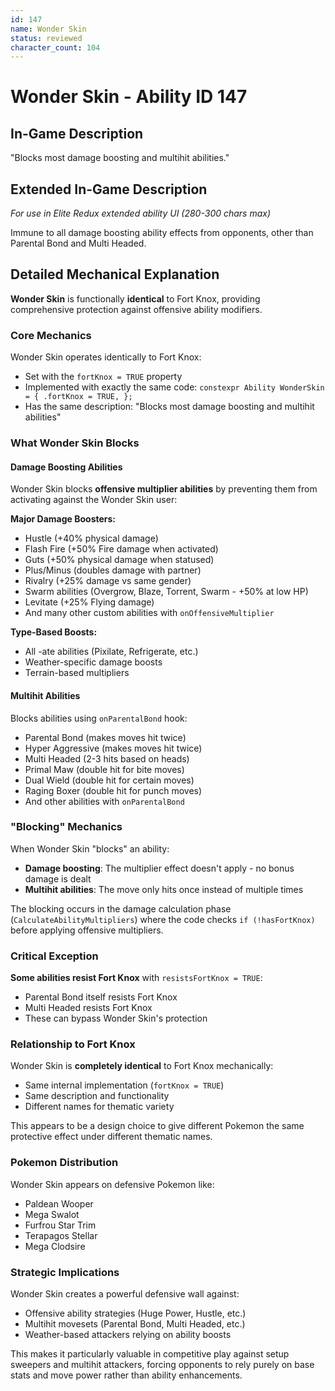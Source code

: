 ```yaml
---
id: 147
name: Wonder Skin
status: reviewed
character_count: 104
---
```


# Wonder Skin - Ability ID 147

## In-Game Description
"Blocks most damage boosting and multihit abilities."

## Extended In-Game Description
*For use in Elite Redux extended ability UI (280-300 chars max)*

Immune to all damage boosting ability effects from opponents, other than Parental Bond and Multi Headed.

## Detailed Mechanical Explanation
**Wonder Skin** is functionally **identical** to Fort Knox, providing comprehensive protection against offensive ability modifiers.

### Core Mechanics
Wonder Skin operates identically to Fort Knox:
- Set with the `fortKnox = TRUE` property
- Implemented with exactly the same code: `constexpr Ability WonderSkin = { .fortKnox = TRUE, };`
- Has the same description: "Blocks most damage boosting and multihit abilities"

### What Wonder Skin Blocks

#### Damage Boosting Abilities
Wonder Skin blocks **offensive multiplier abilities** by preventing them from activating against the Wonder Skin user:

**Major Damage Boosters:**
- Hustle (+40% physical damage)
- Flash Fire (+50% Fire damage when activated)
- Guts (+50% physical damage when statused)
- Plus/Minus (doubles damage with partner)
- Rivalry (+25% damage vs same gender)
- Swarm abilities (Overgrow, Blaze, Torrent, Swarm - +50% at low HP)
- Levitate (+25% Flying damage)
- And many other custom abilities with `onOffensiveMultiplier`

**Type-Based Boosts:**
- All -ate abilities (Pixilate, Refrigerate, etc.)
- Weather-specific damage boosts
- Terrain-based multipliers

#### Multihit Abilities
Blocks abilities using `onParentalBond` hook:
- Parental Bond (makes moves hit twice)
- Hyper Aggressive (makes moves hit twice)
- Multi Headed (2-3 hits based on heads)
- Primal Maw (double hit for bite moves)
- Dual Wield (double hit for certain moves)
- Raging Boxer (double hit for punch moves)
- And other abilities with `onParentalBond`

### "Blocking" Mechanics
When Wonder Skin "blocks" an ability:
- **Damage boosting**: The multiplier effect doesn't apply - no bonus damage is dealt
- **Multihit abilities**: The move only hits once instead of multiple times

The blocking occurs in the damage calculation phase (`CalculateAbilityMultipliers`) where the code checks `if (!hasFortKnox)` before applying offensive multipliers.

### Critical Exception
**Some abilities resist Fort Knox** with `resistsFortKnox = TRUE`:
- Parental Bond itself resists Fort Knox
- Multi Headed resists Fort Knox
- These can bypass Wonder Skin's protection

### Relationship to Fort Knox
Wonder Skin is **completely identical** to Fort Knox mechanically:
- Same internal implementation (`fortKnox = TRUE`)
- Same description and functionality
- Different names for thematic variety

This appears to be a design choice to give different Pokemon the same protective effect under different thematic names.

### Pokemon Distribution
Wonder Skin appears on defensive Pokemon like:
- Paldean Wooper
- Mega Swalot
- Furfrou Star Trim
- Terapagos Stellar
- Mega Clodsire

### Strategic Implications
Wonder Skin creates a powerful defensive wall against:
- Offensive ability strategies (Huge Power, Hustle, etc.)
- Multihit movesets (Parental Bond, Multi Headed, etc.)
- Weather-based attackers relying on ability boosts

This makes it particularly valuable in competitive play against setup sweepers and multihit attackers, forcing opponents to rely purely on base stats and move power rather than ability enhancements.
